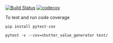 [![Build Status](https://travis-ci.com/ornlneutronimaging/make_shutter_value_file.svg?token=ZSu7dA2SXEK19aLWT9Ue&branch=master)](https://travis-ci.com/ornlneutronimaging/make_shutter_value_file)
[![codecov](https://codecov.io/gh/ornlneutronimaging/make_shutter_value_file/branch/master/graph/badge.svg)](https://codecov.io/gh/ornlneutronimaging/make_shutter_value_file)

To test and run code coverage

```buildoutcfg
pip install pytest-cov
```

```buildoutcfg
pytest -v --cov=shutter_value_generator test/
```
